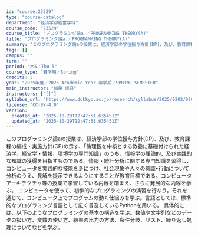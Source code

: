 ```yaml
---
id: "course:23529"
type: "course-catalog"
department: "経済学部経営学科"
course_code: "23529"
course_title: "プログラミング論a ／PROGRAMMING THEORY(A)"
title: "プログラミング論a ／PROGRAMMING THEORY(A)"
summary: "このプログラミング論aの授業は、経済学部の学位授与方針(DP)、及び、教育課程の編成・実施方針(CP)の示す、「倫理観を中核とする教養に基礎付けられた経済学、経営学・情報、環境学の専門知識」のうち、情報学の理論的、及び実践的な知識の獲得を目…"
tags: []
campus: ""
term: ""
period: "木5／Thu 5"
course_type: "春学期／Spring"
credits: 2
year: "2025年度／2025 Academic Year 春学期／SPRING SEMESTER"
main_instructor: "加藤 尚吾"
instructors: ["[]"]
syllabus_url: "https://www.dokkyo.ac.jp/research/syllabus/2025/0202/0202_23529_ja_JP.html"
license: "CC-BY-4.0"
version:
  created_at: "2025-10-29T12:47:51.635451Z"
  updated_at: "2025-10-29T12:47:51.635451Z"
---
```

このプログラミング論aの授業は、経済学部の学位授与方針(DP)、及び、教育課程の編成・実施方針(CP)の示す、「倫理観を中核とする教養に基礎付けられた経済学、経営学・情報、環境学の専門知識」のうち、情報学の理論的、及び実践的な知識の獲得を目指すものである。情報・統計分析に関する専門知識を習得し、コンピュータを実践的な技能を身につけ、社会現象や人々の意識•行動について分析のうえ、見解を提示できるようにすることが教育目標である。コンピュータアーキテクチャ等の授業で学習している内容を踏まえ、さらに発展的な内容を学ぶ。 コンピュータを使って、初歩的なプログラミングの演習を行なう。それを通じて、コンピュータ上でプログラムの動く仕組みを学ぶ。言語としては、標準的なプログラミング言語として広く普及しているPythonを用いる。 具体的には、以下のようなプログラミングの基本の構造を学ぶ。数値や文字列などのデータの扱い方、変数の使い方、結果の出力の方法、条件分岐、リスト、繰り返し処理についてなどを学ぶ。
